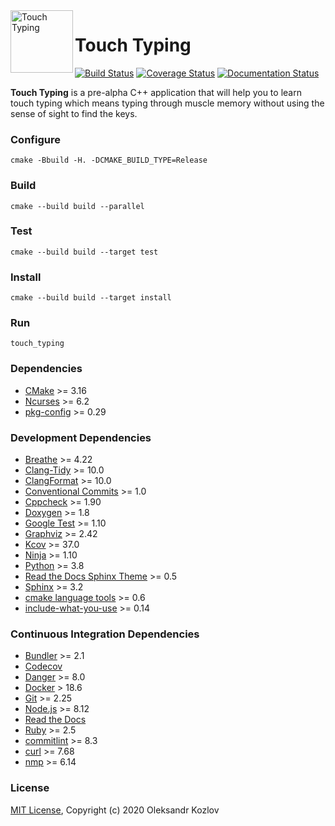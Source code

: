 <a href="https://github.com/oleksandrkozlov/touch_typing">
    <img src="https://raw.githubusercontent.com/oleksandrkozlov/touch_typing/master/docs/touch-typing-logo.png" alt="Touch Typing" title="Touch Typing" align="left" height="100" />
</a>

Touch Typing
============

[![Build Status](https://travis-ci.com/oleksandrkozlov/touch_typing.svg?branch=master)](https://travis-ci.com/oleksandrkozlov/touch_typing)
[![Coverage Status](https://codecov.io/gh/oleksandrkozlov/touch_typing/branch/master/graph/badge.svg)](https://codecov.io/gh/oleksandrkozlov/touch_typing)
[![Documentation Status](https://readthedocs.org/projects/touch-typing/badge/?version=latest)](https://touch-typing.readthedocs.io)

**Touch Typing** is a pre-alpha C++ application that will help you to learn touch typing which means typing through muscle memory without using the sense of sight to find the keys.

### Configure

```
cmake -Bbuild -H. -DCMAKE_BUILD_TYPE=Release
```

### Build

```
cmake --build build --parallel
```

### Test

```
cmake --build build --target test
```

### Install

```
cmake --build build --target install
```

### Run

```
touch_typing
```

### Dependencies

* [CMake](https://cmake.org) >= 3.16
* [Ncurses](https://invisible-island.net/ncurses/) >= 6.2
* [pkg-config](https://www.freedesktop.org/wiki/Software/pkg-config/) >= 0.29

### Development Dependencies

* [Breathe](https://breathe.readthedocs.io) >= 4.22
* [Clang-Tidy](https://releases.llvm.org/10.0.0/tools/clang/tools/extra/docs/clang-tidy/) >= 10.0
* [ClangFormat](https://releases.llvm.org/10.0.0/tools/clang/docs/ClangFormat.html) >= 10.0
* [Conventional Commits](https://www.conventionalcommits.org) >= 1.0
* [Cppcheck](http://cppcheck.sourceforge.net) >= 1.90
* [Doxygen](https://www.doxygen.nl) >= 1.8
* [Google Test](https://github.com/google/googletest) >= 1.10
* [Graphviz](https://graphviz.org) >= 2.42
* [Kcov](http://simonkagstrom.github.io/kcov/) >= 37.0
* [Ninja](https://ninja-build.org) >= 1.10
* [Python](https://www.python.org) >= 3.8
* [Read the Docs Sphinx Theme](https://sphinx-rtd-theme.readthedocs.io) >= 0.5
* [Sphinx](https://www.sphinx-doc.org) >= 3.2
* [cmake language tools](https://cmake-format.readthedocs.io) >= 0.6
* [include-what-you-use](https://include-what-you-use.org) >= 0.14

### Continuous Integration Dependencies

* [Bundler](https://bundler.io) >= 2.1
* [Codecov](https://codecov.io)
* [Danger](https://danger.systems/ruby) >= 8.0
* [Docker](https://www.docker.com) > 18.6
* [Git](https://git-scm.com) >= 2.25
* [Node.js](https://nodejs.org) >= 8.12
* [Read the Docs](https://readthedocs.org)
* [Ruby](https://www.ruby-lang.org) >= 2.5
* [commitlint](https://commitlint.js.org) >= 8.3
* [curl](https://curl.haxx.se) >= 7.68
* [nmp](https://www.npmjs.com) >= 6.14

### License

[MIT License](https://github.com/oleksandrkozlov/touch_typing/blob/master/LICENSE), Copyright (c) 2020 Oleksandr Kozlov
